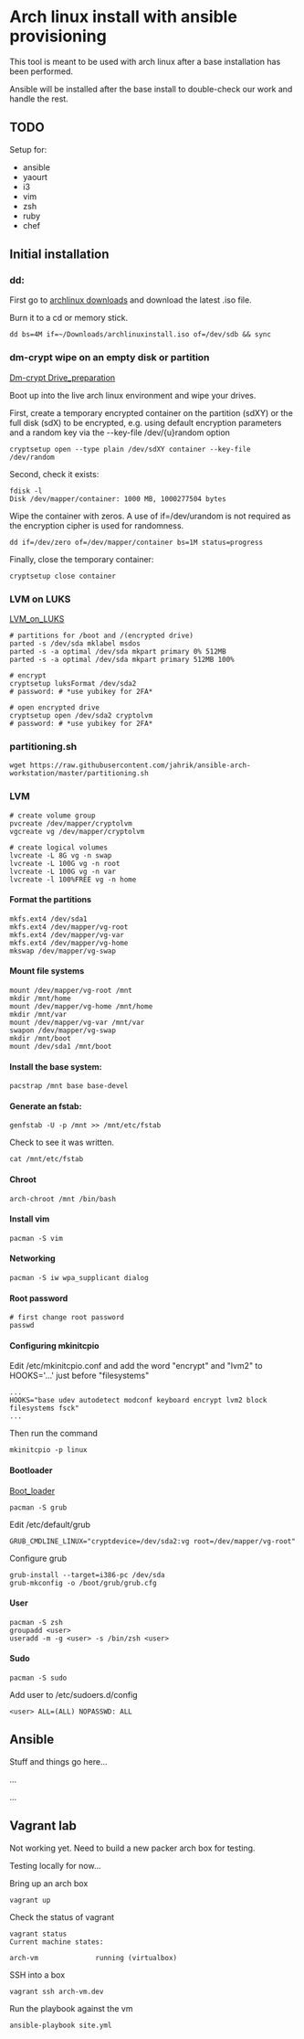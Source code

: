 # Arch linux install with ansible provisioning

This tool is meant to be used with arch linux after a base installation has been performed.

Ansible will be installed after the base install to double-check our work and handle the rest.



## TODO

Setup for:
- ansible
- yaourt
- i3
- vim
- zsh
- ruby
- chef

## Initial installation

### dd:

First go to [archlinux downloads](https://www.archlinux.org/download/) and download the latest .iso file.

Burn it to a cd or memory stick.

```
dd bs=4M if=~/Downloads/archlinuxinstall.iso of=/dev/sdb && sync
```

### dm-crypt wipe on an empty disk or partition

[Dm-crypt Drive_preparation](https://wiki.archlinux.org/index.php/Dm-crypt/Drive_preparation)

Boot up into the live arch linux environment and wipe your drives. 

First, create a temporary encrypted container on the partition (sdXY) or the full disk (sdX) to be encrypted, 
e.g. using default encryption parameters and a random key via the --key-file /dev/{u}random option
```
cryptsetup open --type plain /dev/sdXY container --key-file /dev/random
```

Second, check it exists:
```
fdisk -l
Disk /dev/mapper/container: 1000 MB, 1000277504 bytes
```

Wipe the container with zeros. A use of if=/dev/urandom is not required as the encryption cipher is used for randomness.
```
dd if=/dev/zero of=/dev/mapper/container bs=1M status=progress
```

Finally, close the temporary container:
```
cryptsetup close container
```

### LVM on LUKS

[LVM_on_LUKS](https://wiki.archlinux.org/index.php/Dm-crypt/Encrypting_an_entire_system#LVM_on_LUKS)
```
# partitions for /boot and /(encrypted drive)
parted -s /dev/sda mklabel msdos
parted -s -a optimal /dev/sda mkpart primary 0% 512MB
parted -s -a optimal /dev/sda mkpart primary 512MB 100%

# encrypt
cryptsetup luksFormat /dev/sda2
# password: # *use yubikey for 2FA*

# open encrypted drive
cryptsetup open /dev/sda2 cryptolvm
# password: # *use yubikey for 2FA*
```

### partitioning.sh

```
wget https://raw.githubusercontent.com/jahrik/ansible-arch-workstation/master/partitioning.sh
```


### LVM
```
# create volume group
pvcreate /dev/mapper/cryptolvm
vgcreate vg /dev/mapper/cryptolvm

# create logical volumes
lvcreate -L 8G vg -n swap
lvcreate -L 100G vg -n root
lvcreate -L 100G vg -n var
lvcreate -l 100%FREE vg -n home
```

#### Format the partitions
```
mkfs.ext4 /dev/sda1
mkfs.ext4 /dev/mapper/vg-root
mkfs.ext4 /dev/mapper/vg-var
mkfs.ext4 /dev/mapper/vg-home
mkswap /dev/mapper/vg-swap
```

#### Mount file systems
```
mount /dev/mapper/vg-root /mnt
mkdir /mnt/home
mount /dev/mapper/vg-home /mnt/home
mkdir /mnt/var
mount /dev/mapper/vg-var /mnt/var
swapon /dev/mapper/vg-swap
mkdir /mnt/boot
mount /dev/sda1 /mnt/boot
```

#### Install the base system:
```
pacstrap /mnt base base-devel
```

#### Generate an fstab: 
```
genfstab -U -p /mnt >> /mnt/etc/fstab
```
 
Check to see it was written.
```
cat /mnt/etc/fstab
```

#### Chroot
```
arch-chroot /mnt /bin/bash
```

#### Install vim
```
pacman -S vim
```

#### Networking
```
pacman -S iw wpa_supplicant dialog
```

#### Root password
```
# first change root password
passwd
```

#### Configuring mkinitcpio
Edit /etc/mkinitcpio.conf and add the word "encrypt" and "lvm2" to HOOKS='...' just before "filesystems"
```
...
HOOKS="base udev autodetect modconf keyboard encrypt lvm2 block filesystems fsck"
...
```

Then run the command
```
mkinitcpio -p linux
```

#### Bootloader
[Boot_loader](https://wiki.archlinux.org/index.php/Dm-crypt/System_configuration#Boot_loader)
```
pacman -S grub

```

Edit /etc/default/grub
```
GRUB_CMDLINE_LINUX="cryptdevice=/dev/sda2:vg root=/dev/mapper/vg-root"
```

Configure grub
```
grub-install --target=i386-pc /dev/sda
grub-mkconfig -o /boot/grub/grub.cfg
```

#### User
```
pacman -S zsh
groupadd <user>
useradd -m -g <user> -s /bin/zsh <user>
```

#### Sudo
```
pacman -S sudo

```

Add user to /etc/sudoers.d/config
```
<user> ALL=(ALL) NOPASSWD: ALL
```

## Ansible

Stuff and things go here...

...

...

## Vagrant lab

Not working yet.  Need to build a new packer arch box for testing.

Testing locally for now...

Bring up an arch box

    vagrant up

Check the status of vagrant

    vagrant status
    Current machine states:

    arch-vm              running (virtualbox)

SSH into a box

    vagrant ssh arch-vm.dev


Run the playbook against the vm

    ansible-playbook site.yml
